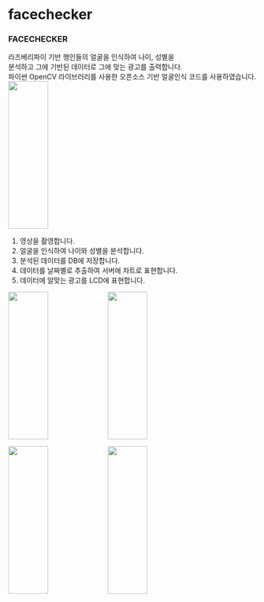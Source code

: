 # facechecker
<h3>FACECHECKER</h3>
라즈베리파이 기반 행인들의 얼굴을 인식하여 나이, 성별을<br> 분석하고 그에 기반된 데이터로 그에 맞는 광고를 출력합니다.
<br>파이썬 OpenCV 라이브러리를 사용한 오픈소스 기반 얼굴인식 코드를 사용하였습니다.
<img src="https://user-images.githubusercontent.com/59942147/80098584-15810b80-85a8-11ea-8505-0e9e2cf16774.png" height="300px" width="40%"></img>

1. 영상을 촬영합니다.
2. 얼굴을 인식하여 나이와 성별을 분석합니다. 
3. 분석된 데이터를 DB에 저장합니다.
4. 데이터를 날짜별로 추출하여 서버에 차트로 표현합니다.
5. 데이터에 알맞는 광고를 LCD에 표현합니다.

<img src="https://user-images.githubusercontent.com/59942147/80096255-3d6e7000-85a4-11ea-99b5-72bdff441683.png" height="300px" width="40%"></img><img src="https://user-images.githubusercontent.com/59942147/80096081-fe401f00-85a3-11ea-8ebd-64cc46ce641b.png" height="300px" width="40%"></img><br>

<img src="https://user-images.githubusercontent.com/59942147/80096276-48290500-85a4-11ea-9e47-1c34c19fa993.png" height="300px" width="40%"></img><img src="https://user-images.githubusercontent.com/59942147/80096295-4eb77c80-85a4-11ea-96e7-2c56a918e4ca.png" height="300px" width="40%"></img><br>
